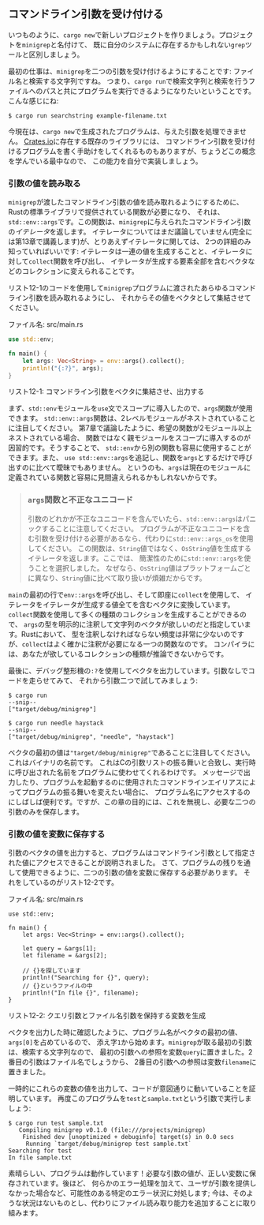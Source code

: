 <!-- ## Accepting Command Line Arguments -->

## コマンドライン引数を受け付ける

<!-- Let’s create a new project with, as always, `cargo new`. We’ll call our project -->
<!-- `minigrep` to distinguish it from the `grep` tool that you might already have -->
<!-- on your system. -->

いつものように、`cargo new`で新しいプロジェクトを作りましょう。プロジェクトを`minigrep`と名付けて、
既に自分のシステムに存在するかもしれない`grep`ツールと区別しましょう。

<!-- The first task is to make `minigrep` accept its two command line arguments: the -->
<!-- filename and a string to search for. That is, we want to be able to run our -->
<!-- program with `cargo run`, a string to search for, and a path to a file to -->
<!-- search in, like so: -->

最初の仕事は、`minigrep`を二つの引数を受け付けるようにすることです: ファイル名と検索する文字列ですね。
つまり、`cargo run`で検索文字列と検索を行うファイルへのパスと共にプログラムを実行できるようになりたいということです。
こんな感じにね:

```text
$ cargo run searchstring example-filename.txt
```

<!-- Right now, the program generated by `cargo new` cannot process arguments we -->
<!-- give it. Some existing libraries on [Crates.io](https://crates.io/) can help -->
<!-- with writing a program that accepts command line arguments, but because you're -->
<!-- just learning this concept, let’s implement this capability ourselves. -->

今現在は、`cargo new`で生成されたプログラムは、与えた引数を処理できません。
[Crates.io](https://crates.io/)に存在する既存のライブラリには、
コマンドライン引数を受け付けるプログラムを書く手助けをしてくれるものもありますが、ちょうどこの概念を学んでいる最中なので、
この能力を自分で実装しましょう。

<!-- ### Reading the Argument Values -->

### 引数の値を読み取る

<!-- To enable `minigrep` to read the values of command line arguments we pass to -->
<!-- it, we’ll need a function provided in Rust’s standard library, which is -->
<!-- `std::env::args`. This function returns an *iterator* of the command line -->
<!-- arguments that were given to `minigrep`. We haven’t discussed iterators yet -->
<!-- (we’ll cover them fully in Chapter 13), but for now, you only need to know two -->
<!-- details about iterators: iterators produce a series of values, and we can call -->
<!-- the `collect` function on an iterator to turn it into a collection, such as a -->
<!-- vector, containing all the elements the iterator produces. -->

`minigrep`が渡したコマンドライン引数の値を読み取れるようにするために、Rustの標準ライブラリで提供されている関数が必要になり、
それは、`std::env::args`です。この関数は、`minigrep`に与えられたコマンドライン引数の*イテレータ*を返します。
イテレータについてはまだ議論していません(完全には第13章で講義します)が、とりあえずイテレータに関しては、
2つの詳細のみ知っていればいいです: イテレータは一連の値を生成することと、イテレータに対して`collect`関数を呼び出し、
イテレータが生成する要素全部を含むベクタなどのコレクションに変えられることです。

<!-- Use the code in Listing 12-1 to allow your `minigrep` program to read any -->
<!-- command line arguments passed to it and then collect the values into a vector. -->

リスト12-1のコードを使用して`minigrep`プログラムに渡されたあらゆるコマンドライン引数を読み取れるようにし、
それからその値をベクタとして集結させてください。

<!-- <span class="filename">Filename: src/main.rs</span> -->

<span class="filename">ファイル名: src/main.rs</span>

```rust
use std::env;

fn main() {
    let args: Vec<String> = env::args().collect();
    println!("{:?}", args);
}
```

<!-- <span class="caption">Listing 12-1: Collecting the command line arguments into -->
<!-- a vector and printing them</span> -->

<span class="caption">リスト12-1: コマンドライン引数をベクタに集結させ、出力する</span>

<!-- First, we bring the `std::env` module into scope with a `use` statement so we -->
<!-- can use its `args` function. Notice that the `std::env::args` function is -->
<!-- nested in two levels of modules. As we discussed in Chapter 7, in cases where -->
<!-- the desired function is nested in more than one module, it’s conventional to -->
<!-- bring the parent module into scope rather than the function. By doing so, we -->
<!-- can easily use other functions from `std::env`. It’s also less ambiguous than -->
<!-- adding `use std::env::args` and then calling the function with just `args` -->
<!-- because `args` might easily be mistaken for a function that’s defined in the -->
<!-- current module. -->

まず、`std::env`モジュールを`use`文でスコープに導入したので、`args`関数が使用できます。
`std::env::args`関数は、2レベルモジュールがネストされていることに注目してください。
第7章で議論したように、希望の関数が2モジュール以上ネストされている場合、
関数ではなく親モジュールをスコープに導入するのが因習的です。そうすることで、
`std::env`から別の関数も容易に使用することができます。また、
`use std::env::args`を追記し、関数を`args`とするだけで呼び出すのに比べて曖昧でもありません。
というのも、`args`は現在のモジュールに定義されている関数と容易に見間違えられるかもしれないからです。

<!-- > ### The `args` Function and Invalid Unicode -->
<!-- > -->
<!-- > Note that `std::env::args` will panic if any argument contains invalid -->
<!-- > Unicode. If your program needs to accept arguments containing invalid -->
<!-- > Unicode, use `std::env::args_os` instead. That function returns an iterator -->
<!-- > that produces `OsString` values instead of `String` values. We’ve chosen to -->
<!-- > use `std::env::args` here for simplicity because `OsString` values differ -->
<!-- > per platform and are more complex to work with than `String` values. -->

> ### `args`関数と不正なユニコード
>
> 引数のどれかが不正なユニコードを含んでいたら、`std::env::args`はパニックすることに注意してください。
> プログラムが不正なユニコードを含む引数を受け付ける必要があるなら、代わりに`std::env::args_os`を使用してください。
> この関数は、`String`値ではなく、`OsString`値を生成するイテレータを返します。ここでは、
> 簡潔性のために`std::env::args`を使うことを選択しました。
> なぜなら、`OsString`値はプラットフォームごとに異なり、`String`値に比べて取り扱いが煩雑だからです。

<!-- On the first line of `main`, we call `env::args`, and we immediately use -->
<!-- `collect` to turn the iterator into a vector containing all the values produced -->
<!-- by the iterator. We can use the `collect` function to create many kinds of -->
<!-- collections, so we explicitly annotate the type of `args` to specify that we -->
<!-- want a vector of strings. Although we very rarely need to annotate types in -->
<!-- Rust, `collect` is one function you do often need to annotate because Rust -->
<!-- isn’t able to infer the kind of collection you want. -->

`main`の最初の行で`env::args`を呼び出し、そして即座に`collect`を使用して、
イテレータをイテレータが生成する値全てを含むベクタに変換しています。
`collect`関数を使用して多くの種類のコレクションを生成することができるので、
`args`の型を明示的に注釈して文字列のベクタが欲しいのだと指定しています。Rustにおいて、
型を注釈しなければならない頻度は非常に少ないのですが、`collect`はよく確かに注釈が必要になる一つの関数なのです。
コンパイラには、あなたが欲しているコレクションの種類が推論できないからです。

<!-- Finally, we print the vector using the debug formatter, `:?`. Let’s try running -->
<!-- the code with no arguments and then with two arguments: -->

最後に、デバッグ整形機の`:?`を使用してベクタを出力しています。引数なしでコードを走らせてみて、
それから引数二つで試してみましょう:

```text
$ cargo run
--snip--
["target/debug/minigrep"]

$ cargo run needle haystack
--snip--
["target/debug/minigrep", "needle", "haystack"]
```

<!-- Notice that the first value in the vector is `"target/debug/minigrep"`, which -->
<!-- is the name of our binary. This matches the behavior of the arguments list in -->
<!-- C, letting programs use the name by which they were invoked in their execution. -->
<!-- It’s often convenient to have access to the program name in case you want to -->
<!-- print it in messages or change behavior of the program based on what command -->
<!-- line alias was used to invoke the program. But for the purposes of this -->
<!-- chapter, we’ll ignore it and save only the two arguments we need. -->

ベクタの最初の値は`"target/debug/minigrep"`であることに注目してください。これはバイナリの名前です。
これはCの引数リストの振る舞いと合致し、実行時に呼び出された名前をプログラムに使わせてくれるわけです。
メッセージで出力したり、プログラムを起動するのに使用されたコマンドラインエイリアスによってプログラムの振る舞いを変えたい場合に、
プログラム名にアクセスするのにしばしば便利です。ですが、この章の目的には、これを無視し、必要な二つの引数のみを保存します。

<!-- ### Saving the Argument Values in Variables -->

### 引数の値を変数に保存する

<!-- Printing the value of the vector of arguments illustrated that the program is -->
<!-- able to access the values specified as command line arguments. Now we need to -->
<!-- save the values of the two arguments in variables so we can use the values -->
<!-- throughout the rest of the program. We do that in Listing 12-2. -->

引数のベクタの値を出力すると、プログラムはコマンドライン引数として指定された値にアクセスできることが説明されました。
さて、プログラムの残りを通して使用できるように、二つの引数の値を変数に保存する必要があります。
それをしているのがリスト12-2です。

<!-- <span class="filename">Filename: src/main.rs</span> -->

<span class="filename">ファイル名: src/main.rs</span>

```rust,should_panic
use std::env;

fn main() {
    let args: Vec<String> = env::args().collect();

    let query = &args[1];
    let filename = &args[2];

    // {}を探しています
    println!("Searching for {}", query);
    // {}というファイルの中
    println!("In file {}", filename);
}
```

<!-- <span class="caption">Listing 12-2: Creating variables to hold the query -->
<!-- argument and filename argument</span> -->

<span class="caption">リスト12-2: クエリ引数とファイル名引数を保持する変数を生成</span>

<!-- As we saw when we printed the vector, the program’s name takes up the first -->
<!-- value in the vector at `args[0]`, so we’re starting at index `1`. The first -->
<!-- argument `minigrep` takes is the string we’re searching for, so we put a -->
<!-- reference to the first argument in the variable `query`. The second argument -->
<!-- will be the filename, so we put a reference to the second argument in the -->
<!-- variable `filename`. -->

ベクタを出力した時に確認したように、プログラム名がベクタの最初の値、`args[0]`を占めているので、
添え字`1`から始めます。`minigrep`が取る最初の引数は、検索する文字列なので、
最初の引数への参照を変数`query`に置きました。2番目の引数はファイル名でしょうから、
2番目の引数への参照は変数`filename`に置きました。

<!-- We temporarily print the values of these variables to prove that the code is -->
<!-- working as we intend. Let’s run this program again with the arguments `test` -->
<!-- and `sample.txt`: -->

一時的にこれらの変数の値を出力して、コードが意図通りに動いていることを証明しています。
再度このプログラムを`test`と`sample.txt`という引数で実行しましょう:

```text
$ cargo run test sample.txt
   Compiling minigrep v0.1.0 (file:///projects/minigrep)
    Finished dev [unoptimized + debuginfo] target(s) in 0.0 secs
     Running `target/debug/minigrep test sample.txt`
Searching for test
In file sample.txt
```

<!-- Great, the program is working! The values of the arguments we need are being -->
<!-- saved into the right variables. Later we’ll add some error handling to deal -->
<!-- with certain potential erroneous situations, such as when the user provides no -->
<!-- arguments; for now, we’ll ignore that situation and work on adding file-reading -->
<!-- capabilities instead. -->

素晴らしい、プログラムは動作しています！必要な引数の値が、正しい変数に保存されています。後ほど、
何らかのエラー処理を加えて、ユーザが引数を提供しなかった場合など、可能性のある特定のエラー状況に対処します;
今は、そのような状況はないものとし、代わりにファイル読み取り能力を追加することに取り組みます。
